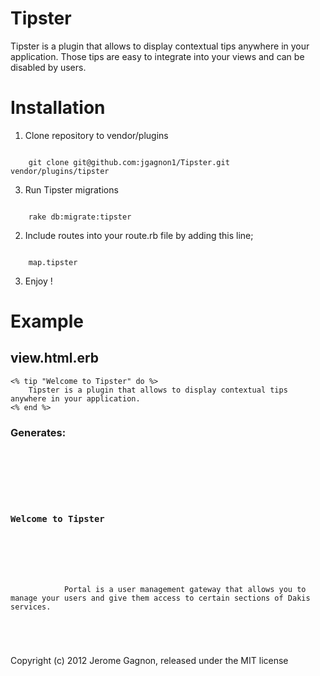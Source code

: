 Tipster
==============

Tipster is a plugin that allows to display contextual tips anywhere in your application.
Those tips are easy to integrate into your views and can be disabled by users.

Installation
==============

1. Clone repository to vendor/plugins

<code>
    git clone git@github.com:jgagnon1/Tipster.git vendor/plugins/tipster
</code>

3. Run Tipster migrations

<code>
    rake db:migrate:tipster
</code>

2. Include routes into your route.rb file by adding this line;

<code>
    map.tipster
</code>

3. Enjoy !

Example
=======

## view.html.erb

    <% tip "Welcome to Tipster" do %>
        Tipster is a plugin that allows to display contextual tips anywhere in your application.
    <% end %>

### Generates:

<code>
    <div class="tip">
        <div class="title">
            <h3>Welcome to Tipster</h3>
            <a href="/tipster/-736365685/hide" class="close"></a>
        </div>
        <div class="content">
            Portal is a user management gateway that allows you to manage your users and give them access to certain sections of Dakis services. 
        </div>
    </div>
</code>

Copyright (c) 2012 Jerome Gagnon, released under the MIT license

